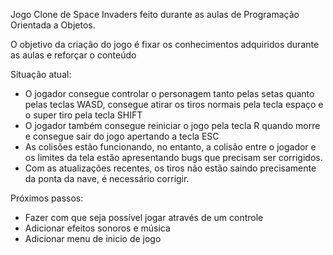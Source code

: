 Jogo Clone de Space Invaders feito durante as aulas de Programação Orientada a Objetos.

O objetivo da criação do jogo é fixar os conhecimentos adquiridos durante as aulas e reforçar o conteúdo


Situação atual:
- O jogador consegue controlar o personagem tanto pelas setas quanto pelas teclas WASD, consegue atirar os tiros normais pela tecla espaço e o super tiro pela tecla SHIFT
- O jogador também consegue reiniciar o jogo pela tecla R quando morre e consegue sair do jogo apertando a tecla ESC
- As colisões estão funcionando, no entanto, a colisão entre o jogador e os limites da tela estão apresentando bugs que precisam ser corrigidos.
- Com as atualizações recentes, os tiros não estão saindo precisamente da ponta da nave, é necessário corrigir.


Próximos passos:
- Fazer com que seja possível jogar através de um controle
- Adicionar efeitos sonoros e música
- Adicionar menu de inicio de jogo

